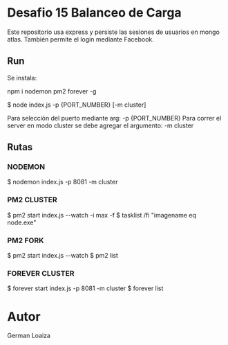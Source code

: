 # Desafio 15 Balanceo de Carga

Este repositorio usa express y persiste las sesiones de usuarios en mongo atlas.
También permite el login mediante Facebook.

## Run

Se instala:

npm i nodemon pm2 forever -g

$  node index.js -p {PORT_NUMBER} [-m cluster]

Para selección del puerto mediante arg: -p {PORT_NUMBER}
Para correr el server en modo cluster se debe agregar el argumento: -m cluster

## Rutas

### NODEMON

$  nodemon index.js -p 8081 -m cluster

### PM2 CLUSTER

$  pm2 start index.js --watch -i max -f
$  tasklist /fi "imagename eq node.exe"
### PM2 FORK

$  pm2 start index.js --watch
$  pm2 list

### FOREVER CLUSTER

$  forever start index.js -p 8081 -m cluster
$  forever list

# Autor

German Loaiza